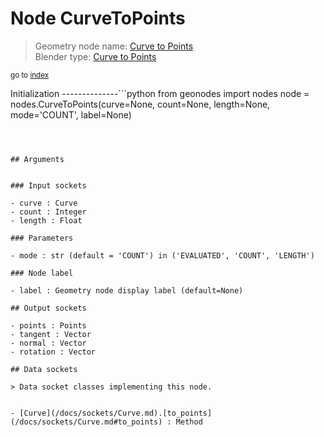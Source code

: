 
# Node CurveToPoints

> Geometry node name: [Curve to Points](https://docs.blender.org/manual/en/latest/modeling/geometry_nodes/curve/curve_to_points.html)<br>
  Blender type: [Curve to Points](https://docs.blender.org/api/current/bpy.types.GeometryNodeCurveToPoints.html)
  
<sub>go to [index](/docs/index.md)</sub>

Initialization
--------------```python
from geonodes import nodes
node = nodes.CurveToPoints(curve=None, count=None, length=None, mode='COUNT', label=None)
```



## Arguments


### Input sockets

- curve : Curve
- count : Integer
- length : Float

### Parameters

- mode : str (default = 'COUNT') in ('EVALUATED', 'COUNT', 'LENGTH')

### Node label

- label : Geometry node display label (default=None)

## Output sockets

- points : Points
- tangent : Vector
- normal : Vector
- rotation : Vector

## Data sockets

> Data socket classes implementing this node.
  
  
- [Curve](/docs/sockets/Curve.md).[to_points](/docs/sockets/Curve.md#to_points) : Method
  

